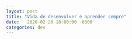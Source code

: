 ```yaml
---
layout: post
title: "Vida de desenvolver é aprender sempre"
date:   2020-02-20 18:00:00 -0300
categories: dev
---
```

